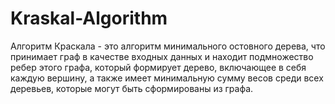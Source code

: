 # Kraskal-Algorithm
Алгоритм Краскала - это алгоритм минимального остовного дерева, что принимает граф в качестве входных данных и находит подмножество ребер этого графа, который формирует дерево, включающее в себя каждую вершину, а также имеет минимальную сумму весов среди всех деревьев, которые могут быть сформированы из графа.
